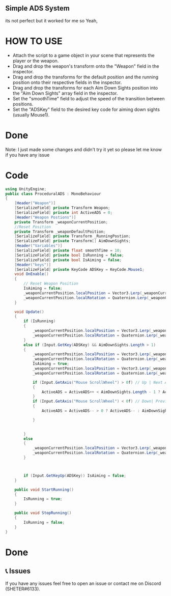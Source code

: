 ## Simple ADS System 
its not perfect but it worked for me so Yeah,



# HOW TO USE
* Attach the script to a game object in your scene that represents the player or the weapon.
* Drag and drop the weapon's transform onto the "Weapon" field in the inspector.
* Drag and drop the transforms for the default position and the running position onto their respective fields in the inspector.
* Drag and drop the transforms for each Aim Down Sights position into the "Aim Down Sights" array field in the inspector.
* Set the "smoothTime" field to adjust the speed of the transition between positions.
* Set the "ADSKey" field to the desired key code for aiming down sights (usually Mouse1).
# Done
Note: I just made some changes and didn't try it yet so please let me know if you have any issue

# Code
```C#
using UnityEngine;
public class ProceduralADS : MonoBehaviour
{
    [Header("Weapon")]
    [SerializeField] private Transform Weapon;
    [SerializeField] private int ActiveADS = 0;
    [Header("Weapon Postions")]
    private Transform _weaponCurrentPosition;
    //Reset Position
    private Transform _weaponDefaultPoition;
    [SerializeField] private Transform _RunningPostion;
    [SerializeField] private Transform[] AimDownSights;
    [Header("Variables")]
    [SerializeField] private float smoothTime = 10;
    [SerializeField] private bool IsRunning = false;
    [SerializeField] private bool IsAiming = false;
    [Header("keys")]
    [SerializeField] private KeyCode ADSKey = KeyCode.Mouse1;
    void OnEnable()
    {
        // Reset Weapon Position
        IsAiming = false;
        _weaponCurrentPosition.localPosition = Vector3.Lerp(_weaponCurrentPosition.localPosition, _weaponDefaultPoition.localPosition, smoothTime * Time.deltaTime);
        _weaponCurrentPosition.localRotation = Quaternion.Lerp(_weaponCurrentPosition.localRotation, _weaponDefaultPoition.localRotation, smoothTime * Time.deltaTime);
    }

    void Update()
    {
        if (IsRunning)
        {
            _weaponCurrentPosition.localPosition = Vector3.Lerp(_weaponCurrentPosition.localPosition, _RunningPostion.localPosition, smoothTime * Time.deltaTime);
            _weaponCurrentPosition.localRotation = Quaternion.Lerp(_weaponCurrentPosition.localRotation, _RunningPostion.localRotation, smoothTime * Time.deltaTime);
        }
        else if (Input.GetKey(ADSKey) && AimDownSights.Length > 1)
        {
            _weaponCurrentPosition.localPosition = Vector3.Lerp(_weaponCurrentPosition.localPosition, _weaponDefaultPoition.localPosition, 0.1f);
            _weaponCurrentPosition.localRotation = Quaternion.Lerp(_weaponCurrentPosition.localRotation, _weaponDefaultPoition.localRotation, 0.1f);
            IsAiming = true;
            _weaponCurrentPosition.localPosition = Vector3.Lerp(_weaponCurrentPosition.localPosition, AimDownSights[ActiveADS].localPosition, smoothTime * Time.deltaTime);
            _weaponCurrentPosition.localRotation = Quaternion.Lerp(_weaponCurrentPosition.localRotation, AimDownSights[ActiveADS].localRotation, smoothTime * Time.deltaTime);

            if (Input.GetAxis("Mouse ScrollWheel") > 0f) // Up | Next ADS Position
            {
                ActiveADS = ActiveADS++ < AimDownSights.Length - 1 ? ActiveADS++ : 0;
            }
            if (Input.GetAxis("Mouse ScrollWheel") < 0f) // Down| Previous ADS Position
            {
                ActiveADS = ActiveADS-- > 0 ? ActiveADS-- : AimDownSights.Length - 1;

            }
            

        }
        else
        {
            _weaponCurrentPosition.localPosition = Vector3.Lerp(_weaponCurrentPosition.localPosition, _weaponDefaultPoition.localPosition, smoothTime * Time.deltaTime);
            _weaponCurrentPosition.localRotation = Quaternion.Lerp(_weaponCurrentPosition.localRotation, _weaponDefaultPoition.localRotation, smoothTime * Time.deltaTime);
        }



        if (Input.GetKeyUp(ADSKey)) IsAiming = false;
    }

    public void StartRunning()
    {
        IsRunning = true;
    }

    public void StopRunning()
    {
        IsRunning = false;
    }
}


```


# Done 



## 📞 Issues
If you have any issues feel free to open an issue or contact me on Discord (SHETER#6133).
